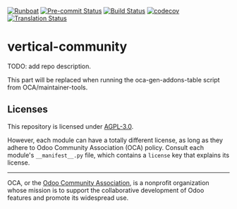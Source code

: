 
[![Runboat](https://img.shields.io/badge/runboat-Try%20me-875A7B.png)](https://runboat.odoo-community.org/builds?repo=OCA/vertical-community&target_branch=16.0)
[![Pre-commit Status](https://github.com/OCA/vertical-community/actions/workflows/pre-commit.yml/badge.svg?branch=16.0)](https://github.com/OCA/vertical-community/actions/workflows/pre-commit.yml?query=branch%3A16.0)
[![Build Status](https://github.com/OCA/vertical-community/actions/workflows/test.yml/badge.svg?branch=16.0)](https://github.com/OCA/vertical-community/actions/workflows/test.yml?query=branch%3A16.0)
[![codecov](https://codecov.io/gh/OCA/vertical-community/branch/16.0/graph/badge.svg)](https://codecov.io/gh/OCA/vertical-community)
[![Translation Status](https://translation.odoo-community.org/widgets/vertical-community-16-0/-/svg-badge.svg)](https://translation.odoo-community.org/engage/vertical-community-16-0/?utm_source=widget)

<!-- /!\ do not modify above this line -->

# vertical-community

TODO: add repo description.

<!-- /!\ do not modify below this line -->

<!-- prettier-ignore-start -->

[//]: # (addons)

This part will be replaced when running the oca-gen-addons-table script from OCA/maintainer-tools.

[//]: # (end addons)

<!-- prettier-ignore-end -->

## Licenses

This repository is licensed under [AGPL-3.0](LICENSE).

However, each module can have a totally different license, as long as they adhere to Odoo Community Association (OCA)
policy. Consult each module's `__manifest__.py` file, which contains a `license` key
that explains its license.

----
OCA, or the [Odoo Community Association](http://odoo-community.org/), is a nonprofit
organization whose mission is to support the collaborative development of Odoo features
and promote its widespread use.

